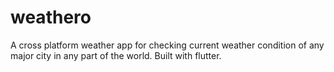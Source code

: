 # weathero
 A cross platform weather app for checking current weather condition of any major city in any part of the world. Built with flutter.
